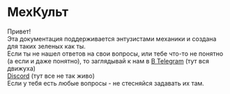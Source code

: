 # МехКульт
Привет!  
Эта документация поддерживается энтузистами механики и создана для таких зеленых как ты.  
Если ты не нашел ответов на свои вопросы, или тебе что-то не понятно (а если и даже понятно), то заглядывай к нам в 
[В Telegram](https://t.me/ru_mechcult)  (тут вся движуха)  
[Discord](https://discord.gg/PcD5PST) (тут все не так живо)  
Если у тебя есть любые вопросы - не стесняйся задавать их там.